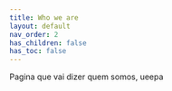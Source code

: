```yaml
---
title: Who we are
layout: default
nav_order: 2
has_children: false
has_toc: false
---
```


Pagina que  vai dizer quem somos, ueepa


